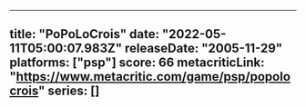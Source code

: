 
---
title: "PoPoLoCrois"
date: "2022-05-11T05:00:07.983Z"
releaseDate: "2005-11-29"
platforms: ["psp"]
score: 66
metacriticLink: "https://www.metacritic.com/game/psp/popolocrois"
series: []
---
